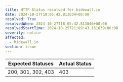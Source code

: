 ```yaml
---
title: HTTP Status resolved for hidewall.io
date: 2024-10-27T18:05:42.813034+00:00
resolved: True
resolvedWhen: 2024-10-27T18:05:42.813046+00:00
resolvedStartTime: 2024-10-25T21:09:43.161639+00:00
severity: notice
affected:
  - hidewall.io
section: issue
---
```


| Expected Statuses | Actual Status  |
|-------------------|----------------|
| 200, 301, 302, 403 | 403 |
